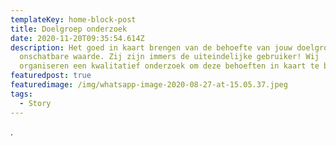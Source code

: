 ```yaml
---
templateKey: home-block-post
title: Doelgroep onderzoek
date: 2020-11-20T09:35:54.614Z
description: Het goed in kaart brengen van de behoefte van jouw doelgroep is van
  onschatbare waarde. Zij zijn immers de uiteindelijke gebruiker! Wij
  organiseren een kwalitatief onderzoek om deze behoeften in kaart te brengen.
featuredpost: true
featuredimage: /img/whatsapp-image-2020-08-27-at-15.05.37.jpeg
tags:
  - Story
---
```

.